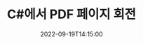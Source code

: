 ---
############################# Static ############################
layout: "auto-gen-merger"
date: 2022-09-19T14:15:00
draft: false
otherformats: xps tex epub

############################# Head ############################
head_title: "C#에서 PDF 페이지 회전 – 90, 180, 270 각도로 회전"
head_description: "문서 병합 API를 사용하여 PDF 파일의 특정 또는 모든 문서 페이지를 90, 180, 270 회전 각도로 회전합니다."

############################# Header ############################
title: "C#에서 PDF 페이지 회전"
description: "몇 줄의 .NET 코드로 PDF 페이지를 회전합니다."
bg_image: "https://cms.admin.containerize.com/templates/aspose/App_Themes/V3/images/bg/header1.png"
bg_overlay: false
button:
    enable: true
    icon: "fas fa-arrow-down"
    label: "무료 평가판 다운로드"
    link: "https://downloads.groupdocs.com/merger/net"

############################# SubMenu ############################
submenu:
    enable: true

    left:
        img_alt: "GroupDocs.Merger for .NET"
        image: "https://cms.admin.containerize.com/templates/groupdocs/images/product-logos/90x90-noborder/groupdocs-merger-net.png"
        product: "GroupDocs.Merger"
        platform: ".NET"

    middle:
        button:

            # button loop
            - link: "https://apireference.groupdocs.com/merger/net"
              text: "API 참조"

            # button loop
            - link: "https://github.com/groupdocs-merger"
              text: "코드 예"

            # button loop
            - link: "https://products.groupdocs.app/merger/family"
              text: "라이브 데모"

            # button loop
            - link: "https://purchase.groupdocs.com/pricing/merger/net"
              text: "가격"

    right:
        link_download: "https://downloads.groupdocs.com/merger"
        link_learn: "https://docs.groupdocs.com/merger/net"
        link_buy: "https://purchase.groupdocs.com"

############################# About ############################
about:
    enable: true
    title: "GroupDocs.Merger for .NET API 정보"
    content: |
        [GroupDocs.Merger for .NET](/ko/merger/net/)는 PDF, Microsoft Office(Word, Excel, PowerPoint)를 비롯한 다양한 문서 형식 간에 안전하게 병합 및 분할할 수 있는 간단한 솔루션을 제공합니다. , OneNote), OpenDocument, HTML, 이미지 및 .NET 응용 프로그램 내의 많은 기타. 몇 줄의 코드만 추가하면 이동, 제거, 회전, 교환, 추출 또는 문서 내 페이지 방향 변경과 같은 여러 문서 작업을 수행할 수 있습니다. 문서 병합 API는 문서 구조, 서식 및 페이지 콘텐츠를 분석하기 위해 문서 페이지를 이미지로 미리보기도 지원합니다.
        
        GroupDocs.Merger API는 파일 페이지 회전 기능이 필요한 기업 솔루션에 적합한 선택입니다. 이러한 API는 .NET Framework, .NET Standard, .NET Core, Mono을 포함한 모든 주요 운영 체제 및 플랫폼에서 잘 지원됩니다.

############################# Steps ############################
steps:
    enable: true
    title_left: ".NET에서 PDF 파일 페이지 회전"
    content_left: |
        [GroupDocs.Merger for .NET](/ko/merger/net/)를 사용하면 C# 개발자가 PDF 파일 내의 특정 또는 모든 페이지를 90도로 회전할 수 있습니다. , 몇 가지 간단한 단계를 구현하여 180도 또는 270도 회전 각도.
        
        * 원하는 회전 각도와 페이지 번호로 **RotateOptions**를 초기화합니다.
        * **Merger**의 새 인스턴스를 만들고 소스 문서 경로를 생성자 매개변수로 전달합니다.
        * **RotatePages**를 호출하고 **RotateOptions** 개체를 전달합니다.
        * **저장**을 호출하고 결과 문서를 저장할 파일 경로를 지정합니다.

    title_right: "시스템 요구 사항"
    content_right: |
        GroupDocs.Merger for .NET API는 모든 주요 플랫폼 및 운영 체제에서 지원됩니다. 아래 코드를 실행하기 전에 시스템에 다음 전제 조건이 설치되어 있는지 확인하십시오.

        * 운영 체제: Microsoft Windows, Linux, MacOS
        * 개발 환경: Visual Studio, Xamarin, MonoDevelop
        * 프레임워크: .NET Framework, .NET Standard, .NET Core, Mono
        * [NuGet](https://www.nuget.org/packages/groupdocs.merger)에서 최신 버전의 GroupDocs.Merger for .NET 다운로드
         
    code: |
     {{% merger/additional-styles %}}
     {{< merger/code-merger title="C# 예제 코드를 사용하여 PDF 파일 페이지를 회전하는 방법">}}

        ```csharp    
        // GroupDocs.Merger API를 사용하여 PDF 파일 페이지 회전
        // 회전 각도와 회전할 페이지 번호를 지정하기 위해 RotateOptions 클래스를 초기화합니다.
        RotateOptions rotateOptions = new RotateOptions(RotateMode.Rotate180, new int[] { 2, 3 });

        // 입력 PDF 문서로 병합을 인스턴스화
        using (Merger merger = new Merger("input.pdf"))
          {
            // RotatePages 메서드를 호출하고 여기에 RotateOptions 개체를 전달합니다.
            merger.RotatePages(rotateOptions);
    
            // Save 메서드를 호출하고 원하는 파일 경로를 전달하여 출력 문서를 저장합니다.
            merger.Save("output.pdf");
          }
        ```
     {{< /merger/code-merger >}}

############################# Demos ############################
demos:
    enable: true
    title: "라이브 데모 - 온라인에서 PDF 파일 페이지 회전"
    content: |
       지금 바로 [GroupDocs.Merger Live Demos](https://products.groupdocs.app/splitter/rotate-pages/pdf) 웹사이트를 방문하여 PDF 파일 페이지를 회전하세요.
       라이브 데모에는 다음과 같은 이점이 있습니다.
        
############################# About Formats ############################
about_formats:
    enable: true

############################# More Formats ############################
more_formats:
    enable: true
    title: "다른 문서 형식의 페이지 회전"
    content: |
        .NET은(는) 파일 형식 및 이미지에 대한 병합 및 분할 API를 문서화합니다. 아래에 설명된 대로 인기 있는 파일 형식 중 일부를 회전합니다.

############################# Back to top ###############################
back_to_top:
    enable: true
---